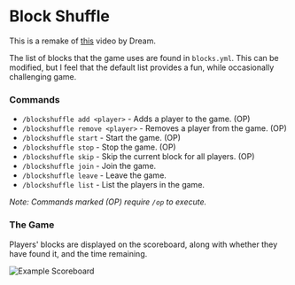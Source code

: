 # Block Shuffle

This is a remake of [this](https://www.youtube.com/watch?v=p34C7fNFgTA) video by Dream.

The list of blocks that the game uses are found in `blocks.yml`. This can be modified, but I feel that the default list provides a fun, while occasionally challenging game.

### Commands
* `/blockshuffle add <player>` - Adds a player to the game. (OP)
* `/blockshuffle remove <player>` - Removes a player from the game. (OP)
* `/blockshuffle start` - Start the game. (OP)
* `/blockshuffle stop` - Stop the game. (OP)
* `/blockshuffle skip` - Skip the current block for all players. (OP)
* `/blockshuffle join` - Join the game.
* `/blockshuffle leave` - Leave the game.
* `/blockshuffle list` - List the players in the game.

*Note: Commands marked (OP) require `/op` to execute.*

### The Game
Players' blocks are displayed on the scoreboard, along with whether they have found it, and the time remaining.

![Example Scoreboard](https://i.imgur.com/WB63BtW.png)